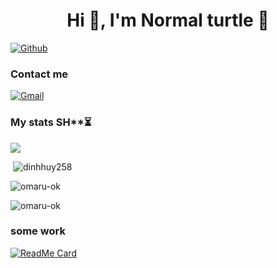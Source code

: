 <h1 align="center">Hi 👋, I'm Normal turtle 🐢 </h1>

[![Github](https://img.shields.io/github/followers/omaru-ok?label=Follow&style=social)](https://github.com/omaru-ok)

<h3 align="left">Contact me</h3>

[![Gmail](https://img.shields.io/badge/gmail-red?&style=for-the-badge&logo=gmail&logoColor=white)](https://mail.google.com/mail/u/0/?fs=1&to=omi0k@duck.com&su=SUBJECT&body=BODY&tf=cm)

<h3 align="left">My stats SH**⏳ </h3>

![](https://github-profile-summary-cards.vercel.app/api/cards/profile-details?username=omaru-ok&theme=github)
<p>&nbsp;<img src="https://github-readme-stats-sigma-five.vercel.app/api?username=omaru-ok&show_icons=true&locale=en" alt="dinhhuy258" /></p>

<p><img src="https://github-readme-streak-stats.herokuapp.com/?user=omaru-ok&" alt="omaru-ok" /></p>

<p><img src="https://github-readme-stats-sigma-five.vercel.app/api/top-langs?username=omaru-ok&show_icons=true&locale=en&layout=compact" alt="omaru-ok" /></p>

<h3 align="left">some work</h3>

[![ReadMe Card](https://github-readme-stats-sigma-five.vercel.app/api/pin/?username=omaru-ok&repo=Pwsh-env&theme=github)](https://github.com/omaru-ok/Pwsh-env)






<!---
- 👋 Hi, I’m @omaru            as normal tutrle❤️:)
- 👀 I’m interested in ... learning and ...
- 🌱 I’m currently learning ... nothign 
- 💞️ I’m looking to collaborate on ...  everyone just ask im there
- 📫 How to reach me ...   just discord omi#1695
--->
<!---
omaru-ok/omaru-ok is a ✨ special ✨ repository because its `README.md` (this file) appears on your GitHub profile.
You can click the Preview link to take a look at your changes.
--->
